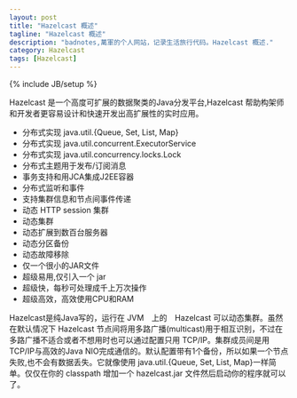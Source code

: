 ```yaml
---
layout: post
title: "Hazelcast 概述"
tagline: "Hazelcast 概述"
description: "badnotes,萬軍的个人网站，记录生活旅行代码。Hazelcast 概述."
category: Hazelcast
tags: [Hazelcast]
---
```

{% include JB/setup %}



Hazelcast 是一个高度可扩展的数据聚类的Java分发平台,Hazelcast 帮助构架师和开发者更容易设计和快速开发出高扩展性的实时应用。

* 分布式实现 java.util.{Queue, Set, List, Map}
* 分布式实现 java.util.concurrent.ExecutorService
* 分布式实现 java.util.concurrency.locks.Lock
* 分布式主题用于发布/订阅消息
* 事务支持和用JCA集成J2EE容器
* 分布式监听和事件
* 支持集群信息和节点间事件传递
* 动态 HTTP session 集群
* 动态集群
* 动态扩展到数百台服务器
* 动态分区备份
* 动态故障移除
* 仅一个很小的JAR文件
* 超级易用,仅引入一个 jar
* 超级快，每秒可处理成千上万次操作
* 超级高效，高效使用CPU和RAM

Hazelcast是纯Java写的，运行在 JVM　上的　Hazelcast 可以动态集群。虽然在默认情况下 Hazelcast 节点间将用多路广播(multicast)用于相互识别，不过在多路广播不适合或者不想用时也可以通过配置只用 TCP/IP。集群成员间是用TCP/IP与高效的Java NIO完成通信的。默认配置带有1个备份，所以如果一个节点失败,也不会有数据丢失。它就像使用 java.util.{Queue, Set, List, Map}一样简单。仅仅在你的 classpath 增加一个 hazelcast.jar 文件然后启动你的程序就可以了。


